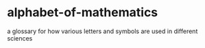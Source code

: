 # alphabet-of-mathematics
a glossary for how various letters and symbols are used in different sciences
